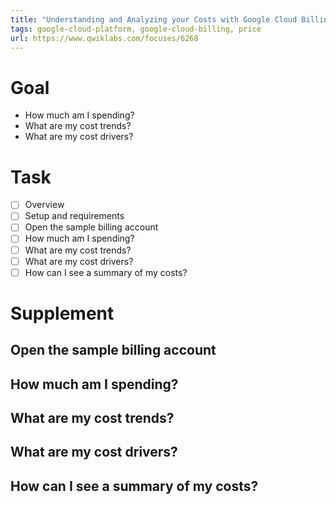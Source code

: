 ```yaml
---
title: "Understanding and Analyzing your Costs with Google Cloud Billing Reports"
tags: google-cloud-platform, google-cloud-billing, price
url: https://www.qwiklabs.com/focuses/6268
---
```


# Goal
- How much am I spending?
- What are my cost trends?
- What are my cost drivers?

# Task
- [ ] Overview
- [ ] Setup and requirements
- [ ] Open the sample billing account
- [ ] How much am I spending?
- [ ] What are my cost trends?
- [ ] What are my cost drivers?
- [ ] How can I see a summary of my costs?

# Supplement
## Open the sample billing account
## How much am I spending?
## What are my cost trends?
## What are my cost drivers?
## How can I see a summary of my costs?

